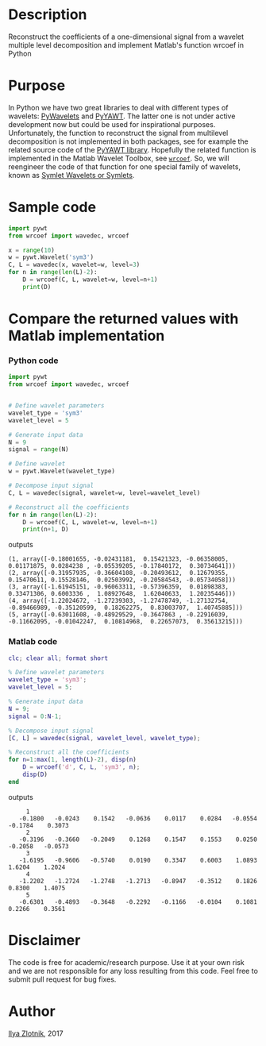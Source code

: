 # Description
Reconstruct the coefficients of a one-dimensional signal from a wavelet multiple level decomposition and implement Matlab's function wrcoef in Python

# Purpose
In Python we have two great libraries to deal with different types of wavelets: [PyWavelets](https://github.com/PyWavelets/pywt) and [PyYAWT](https://github.com/holgern/pyyawt). The latter one is not under active development now but could be used for inspirational purposes. Unfortunately, the function to reconstruct the signal from multilevel decomposition is not implemented in both packages, see for example the related source code of the [PyYAWT library](http://pyyawt.readthedocs.io/_modules/pyyawt/dwt1d.html#wrcoef). Hopefully the related function is implemented in the Matlab Wavelet Toolbox, see [`wrcoef`](https://www.mathworks.com/help/wavelet/ref/wrcoef.html). So, we will reengineer the code of that function for one special family of wavelets, known as [Symlet Wavelets or Symlets](https://www.mathworks.com/help/wavelet/gs/introduction-to-the-wavelet-families.html#f3-1008627).

# Sample code
```Python
import pywt
from wrcoef import wavedec, wrcoef

x = range(10)
w = pywt.Wavelet('sym3')
C, L = wavedec(x, wavelet=w, level=3)
for n in range(len(L)-2):
    D = wrcoef(C, L, wavelet=w, level=n+1)
    print(D)
```

# Compare the returned values with Matlab implementation

### Python code
```Python
import pywt
from wrcoef import wavedec, wrcoef


# Define wavelet parameters
wavelet_type = 'sym3'
wavelet_level = 5

# Generate input data
N = 9
signal = range(N)

# Define wavelet
w = pywt.Wavelet(wavelet_type)

# Decompose input signal
C, L = wavedec(signal, wavelet=w, level=wavelet_level)

# Reconstruct all the coefficients
for n in range(len(L)-2):
    D = wrcoef(C, L, wavelet=w, level=n+1)
    print(n+1, D)
```
outputs
```
(1, array([-0.18001655, -0.02431181,  0.15421323, -0.06358005,  0.01171875, 0.0284238 , -0.05539205, -0.17840172,  0.30734641]))
(2, array([-0.31957935, -0.36604108, -0.20493612,  0.12679355,  0.15470611, 0.15528146,  0.02503992, -0.20584543, -0.05734058]))
(3, array([-1.61945151, -0.96063311, -0.57396359,  0.01898383,  0.33471306, 0.6003336 ,  1.08927648,  1.62040633,  1.20235446]))
(4, array([-1.22024672, -1.27239303, -1.27478749, -1.27132754, -0.89466989, -0.35120599,  0.18262275,  0.83003707,  1.40745885]))
(5, array([-0.63011608, -0.48929529, -0.3647863 , -0.22916039, -0.11662095, -0.01042247,  0.10814968,  0.22657073,  0.35613215]))
```

### Matlab code
```Matlab
clc; clear all; format short

% Define wavelet parameters
wavelet_type = 'sym3';
wavelet_level = 5;

% Generate input data
N = 9;
signal = 0:N-1;

% Decompose input signal
[C, L] = wavedec(signal, wavelet_level, wavelet_type);

% Reconstruct all the coefficients
for n=1:max(1, length(L)-2), disp(n)
    D = wrcoef('d', C, L, 'sym3', n);
    disp(D)
end
```
outputs
```
     1
   -0.1800   -0.0243    0.1542   -0.0636    0.0117    0.0284   -0.0554   -0.1784    0.3073
     2
   -0.3196   -0.3660   -0.2049    0.1268    0.1547    0.1553    0.0250   -0.2058   -0.0573
     3
   -1.6195   -0.9606   -0.5740    0.0190    0.3347    0.6003    1.0893    1.6204    1.2024
     4
   -1.2202   -1.2724   -1.2748   -1.2713   -0.8947   -0.3512    0.1826    0.8300    1.4075
     5
   -0.6301   -0.4893   -0.3648   -0.2292   -0.1166   -0.0104    0.1081    0.2266    0.3561
```

# Disclaimer
The code is free for academic/research purpose. Use it at your own risk and we are not responsible for any loss resulting from this code. Feel free to submit pull request for bug fixes.

# Author
[Ilya Zlotnik](https://scholar.google.ru/citations?hl=ru&user=gWphyBwAAAAJ), 2017
